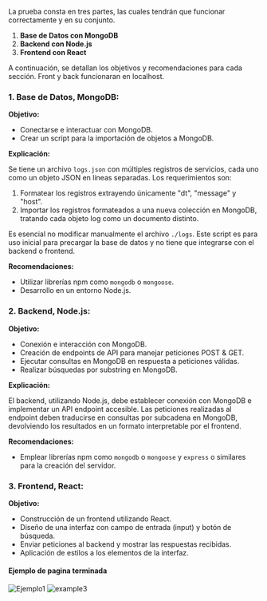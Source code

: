 La prueba consta en tres partes, las cuales tendrán que funcionar correctamente y en su conjunto.

1.  **Base de Datos con MongoDB**
2.  **Backend con Node.js**
3.  **Frontend con React**

A continuación, se detallan los objetivos y recomendaciones para cada sección.
Front y back funcionaran en localhost.

### 1. Base de Datos, MongoDB:

**Objetivo:**

-   Conectarse e interactuar con MongoDB.
-   Crear un script para la importación de objetos a MongoDB.

**Explicación:**

Se tiene un archivo  `logs.json`  con múltiples registros de servicios, cada uno como un objeto JSON en líneas separadas. Los requerimientos son:

1.  Formatear los registros extrayendo únicamente "dt", "message" y "host".
2.  Importar los registros formateados a una nueva colección en MongoDB, tratando cada objeto log como un documento distinto.

Es esencial no modificar manualmente el archivo  `./logs`. Este script es para uso inicial para precargar la base de datos y no tiene que integrarse con el backend o frontend.

**Recomendaciones:**

-   Utilizar librerías npm como  `mongodb`  o  `mongoose`.
-   Desarrollo en un entorno Node.js.

### 2. Backend, Node.js:

**Objetivo:**

-   Conexión e interacción con MongoDB.
-   Creación de endpoints de API para manejar peticiones POST & GET.
-   Ejecutar consultas en MongoDB en respuesta a peticiones válidas.
-   Realizar búsquedas  por substring en MongoDB.

**Explicación:**

El backend, utilizando Node.js, debe establecer conexión con MongoDB e implementar un API endpoint accesible. Las peticiones realizadas al endpoint deben traducirse en consultas por subcadena en MongoDB, devolviendo los resultados en un formato interpretable por el frontend.

**Recomendaciones:**

-   Emplear librerías npm como  `mongodb`  o  `mongoose`  y  `express`  o similares para la creación del servidor.

### 3. Frontend, React:

**Objetivo:**

-   Construcción de un frontend utilizando React.
-   Diseño de una interfaz con campo de entrada (input) y botón de búsqueda.
-   Enviar peticiones al backend y mostrar las respuestas recibidas.
-   Aplicación de estilos a los elementos de la interfaz.

#### Ejemplo de pagina terminada 	

![Ejemplo1](imgs/example1.png)
![example3](imgs/example3.png)